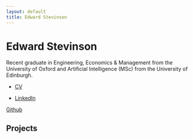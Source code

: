 ```yaml
---
layout: default
title: Edward Stevinson
---
```


# Edward Stevinson

Recent graduate in Engineering, Economics & Management from the University of Oxford and Artificial Intelligence (MSc) from the University of Edinburgh.

* [CV](assets/stevinson_cv.pdf)

* [LinkedIn](https://uk.linkedin.com/in/edward-stevinson-971b98124)

[Github](https://www.github.com/stevinson)


## Projects
